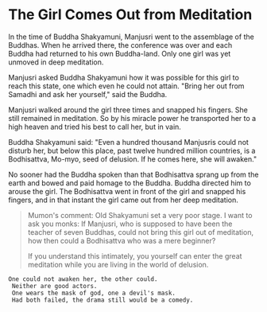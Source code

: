 # The Girl Comes Out from Meditation

In the time of Buddha Shakyamuni, Manjusri went to the assemblage of the Buddhas. When he arrived there, the conference was over and each Buddha had returned to his own Buddha-land. Only one girl was yet unmoved in deep meditation.

Manjusri asked Buddha Shakyamuni how it was possible for this girl to reach this state, one which even he could not attain. "Bring her out  from Samadhi and ask her yourself," said the Buddha.

Manjusri walked around the girl three times and snapped his fingers. She still remained in meditation. So by his miracle power he transported her to a high heaven and tried his best to call her, but in vain.

Buddha Shakyamuni said: "Even a hundred thousand Manjusris could not disturb her, but below this place, past twelve hundred million countries, is a Bodhisattva, Mo-myo, seed of delusion. If he comes here, she will awaken."

No sooner had the Buddha spoken than that Bodhisattva sprang up from the earth and bowed and paid homage to the Buddha. Buddha directed him to arouse the girl. The Bodhisattva went in front of the girl and snapped his fingers, and in that instant the girl came out from her deep meditation.

> Mumon's comment: Old Shakyamuni set a very poor stage. I want to ask you monks: If Manjusri, who is supposed to have been the teacher of seven Buddhas, could not bring this girl out of meditation, how then could a Bodhisattva who was a mere beginner?
>
> If you understand this intimately, you yourself can enter the great meditation while you are living in the world of delusion.

```
One could not awaken her, the other could.
 Neither are good actors.
 One wears the mask of god, one a devil's mask.
 Had both failed, the drama still would be a comedy.
```
